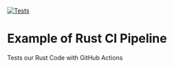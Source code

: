 [![Tests](https://github.com/polymath-on/github-actions-rust-example/actions/workflows/tests.yml/badge.svg)](https://github.com/polymath-on/github-actions-rust-example/actions/workflows/tests.yml)

# Example of Rust CI Pipeline

Tests our Rust Code with GitHub Actions
